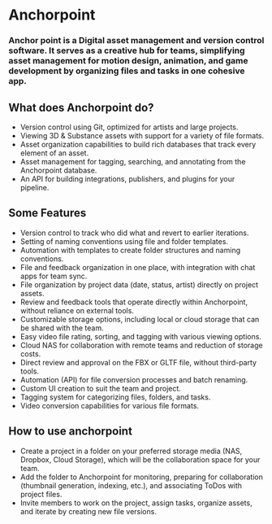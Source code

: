 # Anchorpoint


### Anchor point is a  Digital asset management and version control software. It serves as a creative hub for teams, simplifying asset management for motion design, animation, and game development by organizing files and tasks in one cohesive app.


## What does Anchorpoint do?
- Version control using Git, optimized for artists and large projects.
- Viewing 3D & Substance assets with support for a variety of file formats.
- Asset organization capabilities to build rich databases that track every element of an asset.
- Asset management for tagging, searching, and annotating from the Anchorpoint database.
- An API for building integrations, publishers, and plugins for your pipeline.

## Some Features

- Version control to track who did what and revert to earlier iterations.
- Setting of naming conventions using file and folder templates.
- Automation with templates to create folder structures and naming conventions.
- File and feedback organization in one place, with integration with chat apps for team sync.
- File organization by project data (date, status, artist) directly on project assets.
- Review and feedback tools that operate directly within Anchorpoint, without reliance on external tools.
- Customizable storage options, including local or cloud storage that can be shared with the team.
- Easy video file rating, sorting, and tagging with various viewing options.
- Cloud NAS for collaboration with remote teams and reduction of storage costs.
- Direct review and approval on the FBX or GLTF file, without third-party tools.
- Automation (API) for file conversion processes and batch renaming.
- Custom UI creation to suit the team and project.
- Tagging system for categorizing files, folders, and tasks.
- Video conversion capabilities for various file formats.

## How to use anchorpoint
- Create a project in a folder on your preferred storage media (NAS, Dropbox, Cloud Storage), which will be the collaboration space for your team.
- Add the folder to Anchorpoint for monitoring, preparing for collaboration (thumbnail generation, indexing, etc.), and associating ToDos with project files.
- Invite members to work on the project, assign tasks, organize assets, and iterate by creating new file versions.
